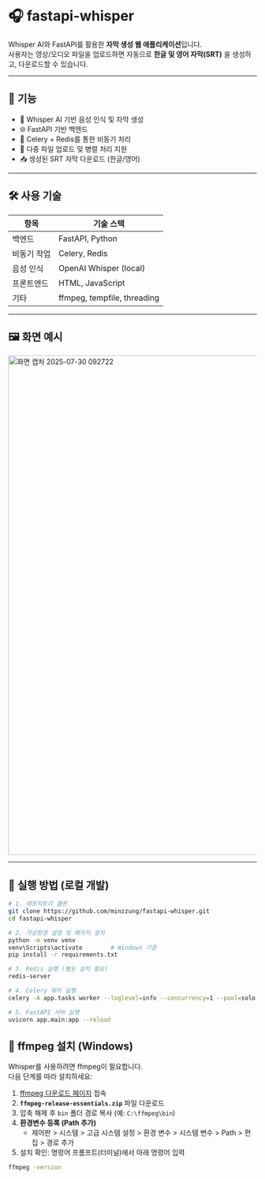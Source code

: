 # 🎧 fastapi-whisper

Whisper AI와 FastAPI를 활용한 **자막 생성 웹 애플리케이션**입니다.  
사용자는 영상/오디오 파일을 업로드하면 자동으로 **한글 및 영어 자막(SRT)** 을 생성하고, 다운로드할 수 있습니다.

---

## 🚀 기능

- 🎤 Whisper AI 기반 음성 인식 및 자막 생성
- 🌐 FastAPI 기반 백엔드
- 🧵 Celery + Redis를 통한 비동기 처리
- 📁 다중 파일 업로드 및 병렬 처리 지원
- 📥 생성된 SRT 자막 다운로드 (한글/영어)

---

## 🛠 사용 기술

| 항목        | 기술 스택 |
|-------------|-----------|
| 백엔드      | FastAPI, Python |
| 비동기 작업 | Celery, Redis |
| 음성 인식   | OpenAI Whisper (local) |
| 프론트엔드  | HTML, JavaScript |
| 기타        | ffmpeg, tempfile, threading |

---

## 🖼 화면 예시

<img width="1918" height="1012" alt="화면 캡처 2025-07-30 092722" src="https://github.com/user-attachments/assets/3a3d248b-d3e0-4501-8629-45499b3e5760" />


---

## 🏁 실행 방법 (로컬 개발)

```bash
# 1. 레포지토리 클론
git clone https://github.com/minzzung/fastapi-whisper.git
cd fastapi-whisper

# 2. 가상환경 설정 및 패키지 설치
python -m venv venv
venv\Scripts\activate        # Windows 기준
pip install -r requirements.txt

# 3. Redis 실행 (별도 설치 필요)
redis-server

# 4. Celery 워커 실행
celery -A app.tasks worker --loglevel=info --concurrency=1 --pool=solo

# 5. FastAPI 서버 실행
uvicorn app.main:app --reload

```

## 🔧 ffmpeg 설치 (Windows)

Whisper를 사용하려면 ffmpeg이 필요합니다.  
다음 단계를 따라 설치하세요:

1. [ffmpeg 다운로드 페이지](https://www.gyan.dev/ffmpeg/builds/) 접속  
2. **`ffmpeg-release-essentials.zip`** 파일 다운로드  
3. 압축 해제 후 `bin` 폴더 경로 복사 (예: `C:\ffmpeg\bin`)  
4. **환경변수 등록 (Path 추가)**  
   - 제어판 > 시스템 > 고급 시스템 설정 > 환경 변수 > 시스템 변수 > Path > 편집 > 경로 추가  
5. 설치 확인: 명령어 프롬프트(터미널)에서 아래 명령어 입력

```bash
ffmpeg -version

